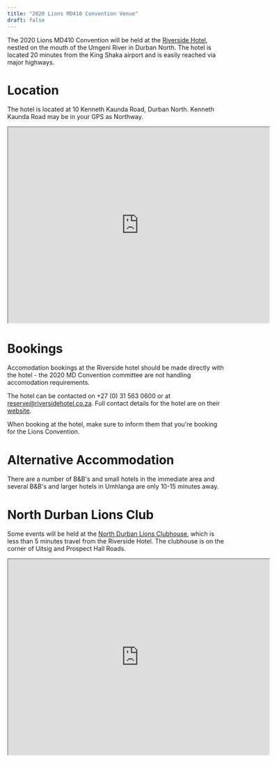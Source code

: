 ```yaml
---
title: "2020 Lions MD410 Convention Venue"
draft: false
---
```


The 2020 Lions MD410 Convention will be held at the [Riverside Hotel](https://theriversidehotel.co.za/), nestled on the mouth of the Umgeni River in Durban North. The hotel is located 20 minutes from the King Shaka airport and is easily reached via major highways.

# Location

The hotel is located at 10 Kenneth Kaunda Road, Durban North. Kenneth Kaunda Road may be in your GPS as Northway.

<center>
<iframe src="https://www.google.com/maps/embed?pb=!1m18!1m12!1m3!1d3461.990081019298!2d31.030728250766668!3d-29.806830927137213!2m3!1f0!2f0!3f0!3m2!1i1024!2i768!4f13.1!3m3!1m2!1s0x1ef70701009063bf%3A0xb9fc916c57b2fc50!2sRiverside+Hotel!5e0!3m2!1sen!2sza!4v1564513814022!5m2!1sen!2sza" width="600" height="450" frameborder="1" style="border:1" allowfullscreen></iframe>
</center>

# Bookings

Accomodation bookings at the Riverside hotel should be made directly with the hotel - the 2020 MD Convention committee are not handling accomodation requirements. 

The hotel can be contacted on +27 (0) 31 563 0600 or at [reserve@riversidehotel.co.za](mailto:reserve@riversidehotel.co.za). Full contact details for the hotel are on their [website](https://theriversidehotel.co.za/). 

When booking at the hotel, make sure to inform them that you're booking for the Lions Convention.

# Alternative Accommodation

There are a number of B&B's and small hotels in the immediate area and several B&B's and larger hotels in Umhlanga are only 10-15 minutes away.

# North Durban Lions Club

Some events will be held at the [North Durban Lions Clubhouse](http://northdurbanlions.org.za/club-details/meetings-and-location), which is less than 5 minutes travel from the Riverside Hotel. The clubhouse is on the corner of Uitsig and Prospect Hall Roads.

<center>
    <iframe src="https://www.google.com/maps/embed?pb=!1m18!1m12!1m3!1d865.5620325911697!2d31.03684846540487!3d-29.79937507007364!2m3!1f0!2f0!3f0!3m2!1i1024!2i768!4f13.1!3m3!1m2!1s0x1ef707a97c1b21cd%3A0xe25aa85c00bce99f!2s29%20Uitsig%20Rd%2C%20Prospect%20Hall%2C%20Durban%20North%2C%204051!5e0!3m2!1sen!2sza!4v1567949093589!5m2!1sen!2sza" width="600" height="450" frameborder="1" style="border:1;" allowfullscreen="">
    </iframe>
</center>
